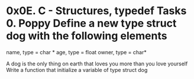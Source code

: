 # 0x0E. C - Structures, typedef Tasks 0. Poppy Define a new type struct dog with the following elements

name, type = char *
age, type = float
owner, type = char*

A dog is the only thing on earth that loves you more than you love yourself Write a function that initialize a variable of type struct dog
